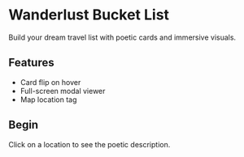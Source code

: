 # Wanderlust Bucket List

Build your dream travel list with poetic cards and immersive visuals.

## Features
- Card flip on hover
- Full-screen modal viewer
- Map location tag

## Begin
Click on a location to see the poetic description.
